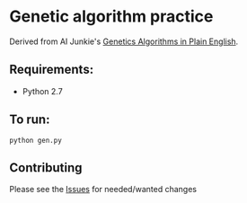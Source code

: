 # Genetic algorithm practice

Derived from AI Junkie's [Genetics Algorithms in Plain English](http://www.ai-junkie.com/ga/intro/gat1.html).

## Requirements:
* Python 2.7

## To run:
`python gen.py`

## Contributing
Please see the [Issues](https://github.com/patientdev/genalgo/issues) for needed/wanted changes